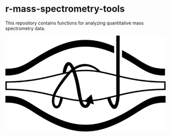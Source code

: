
<!-- README.md is generated from README.Rmd. Please edit that file -->

# r-mass-spectrometry-tools

<!-- badges: start -->

<!-- badges: end -->

This repository contains functions for analyzing quantitative mass
spectrometry data.

<center>

![](README_files/Orbitrap.png)

</center>
